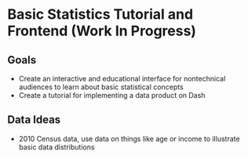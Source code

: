 # Basic Statistics Tutorial and Frontend (Work In Progress)
## Goals
* Create an interactive and educational interface for nontechnical audiences to learn about basic statistical concepts
* Create a tutorial for implementing a data product on Dash

## Data Ideas
* 2010 Census data, use data on things like age or income to illustrate basic data distributions